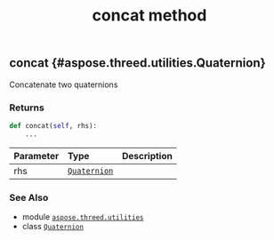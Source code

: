 ﻿---
title: concat method
second_title: Aspose.3D for Python via .NET API References
description: 
type: docs
weight: 20
url: /aspose.threed.utilities/quaternion/concat/
is_root: false
---

## concat {#aspose.threed.utilities.Quaternion}

Concatenate two quaternions


### Returns 





```python
def concat(self, rhs):
    ...
```


| Parameter | Type | Description |
| :- | :- | :- |
| rhs | [`Quaternion`](/3d/python-net/aspose.threed.utilities/quaternion) |  |



### See Also
* module [`aspose.threed.utilities`](../../)
* class [`Quaternion`](/3d/python-net/aspose.threed.utilities/quaternion)
